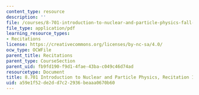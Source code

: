 ```yaml
---
content_type: resource
description: ''
file: /courses/8-701-introduction-to-nuclear-and-particle-physics-fall-2020/a59e1f52de2dd7c22936beaaa0670b60_MIT8_701f20_rec17.pdf
file_type: application/pdf
learning_resource_types:
- Recitations
license: https://creativecommons.org/licenses/by-nc-sa/4.0/
ocw_type: OCWFile
parent_title: Recitations
parent_type: CourseSection
parent_uid: fb9fd190-f9d1-4fae-43ba-c049c46d74ad
resourcetype: Document
title: 8.701 Introduction to Nuclear and Particle Physics, Recitation 17
uid: a59e1f52-de2d-d7c2-2936-beaaa0670b60
---
```

